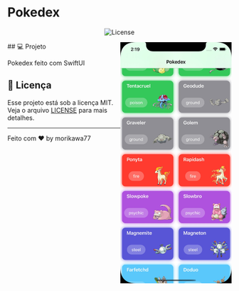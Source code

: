# Pokedex

<p align="center">
 <img alt="License" src="https://img.shields.io/static/v1?label=license&message=MIT&color=15C3D6&labelColor=000000">
</p>

<img align="right" alt="Pokedex" src="screenshot.jpeg" width="250px">
## 💻 Projeto

Pokedex feito com SwiftUI


## :memo: Licença

Esse projeto está sob a licença MIT. Veja o arquivo [LICENSE](LICENSE.md) para mais detalhes.

---

Feito com ♥ by morikawa77
